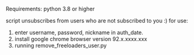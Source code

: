Requirements: python 3.8 or higher

script unsubscribes from users who are not subscribed to you :)
for use:
1) enter username, password, nickname in auth_date.
2) install google chrome browser version 92.x.xxxx.xxx
3) running remove_freeloaders_user.py

